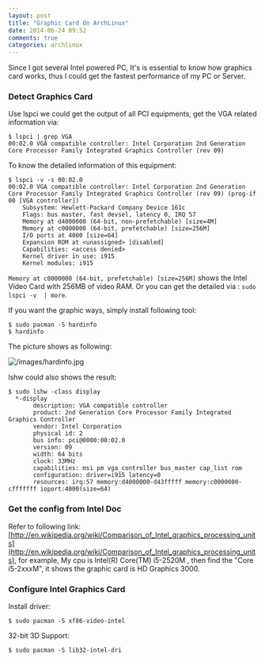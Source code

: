 ```yaml
---
layout: post
title: "Graphic Card On ArchLinux"
date: 2014-06-24 09:52
comments: true
categories: archlinux
---
```

Since I got several Intel powered PC, It's is essential to know how graphics card works, thus I could get the fastest performance of my PC or Server.    
### Detect Graphics Card
Use lspci we could get the output of all PCI equipments, get the VGA related information via:   

```
$ lspci | grep VGA
00:02.0 VGA compatible controller: Intel Corporation 2nd Generation Core Processor Family Integrated Graphics Controller (rev 09)

```
To know the detailed information of this equipment:     

```
$ lspci -v -s 00:02.0
00:02.0 VGA compatible controller: Intel Corporation 2nd Generation Core Processor Family Integrated Graphics Controller (rev 09) (prog-if 00 [VGA controller])
	Subsystem: Hewlett-Packard Company Device 161c
	Flags: bus master, fast devsel, latency 0, IRQ 57
	Memory at d4000000 (64-bit, non-prefetchable) [size=4M]
	Memory at c0000000 (64-bit, prefetchable) [size=256M]
	I/O ports at 4000 [size=64]
	Expansion ROM at <unassigned> [disabled]
	Capabilities: <access denied>
	Kernel driver in use: i915
	Kernel modules: i915

```
`Memory at c0000000 (64-bit, prefetchable) [size=256M]` shows the Intel Video Card with 256MB of video RAM. Or you can get the detailed via : ` sudo lspci -v  | more `.     

If you want the graphic ways, simply install following tool:   

```
$ sudo pacman -S hardinfo
$ hardinfo

```
The picture shows as following:    

![/images/hardinfo.jpg](/images/hardinfo.jpg)    

lshw could also shows the result:    

```
$ sudo lshw -class display
  *-display               
       description: VGA compatible controller
       product: 2nd Generation Core Processor Family Integrated Graphics Controller
       vendor: Intel Corporation
       physical id: 2
       bus info: pci@0000:00:02.0
       version: 09
       width: 64 bits
       clock: 33MHz
       capabilities: msi pm vga_controller bus_master cap_list rom
       configuration: driver=i915 latency=0
       resources: irq:57 memory:d4000000-d43fffff memory:c0000000-cfffffff ioport:4000(size=64)

```

### Get the config from Intel Doc
Refer to following link:    
[http://en.wikipedia.org/wiki/Comparison_of_Intel_graphics_processing_units](http://en.wikipedia.org/wiki/Comparison_of_Intel_graphics_processing_units), for example, My cpu is Intel(R) Core(TM) i5-2520M , then find the "Core i5-2xxxM", it shows the graphic card is HD Graphics 3000.   

### Configure Intel Graphics Card
Install driver:   

```
$ sudo pacman -S xf86-video-intel

```
32-bit 3D Support:

```
$ sudo pacman -S lib32-intel-dri

```


